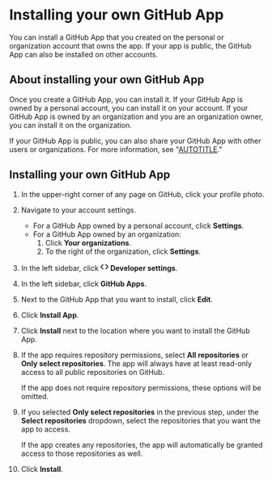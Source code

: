 # Installing your own GitHub App

You can install a GitHub App that you created on the personal or organization account that owns the app. If your app is public, the GitHub App can also be installed on other accounts.

## About installing your own GitHub App

Once you create a GitHub App, you can install it. If your GitHub App is owned by a personal account, you can install it on your account. If your GitHub App is owned by an organization and you are an organization owner, you can install it on the organization.

If your GitHub App is public, you can also share your GitHub App with other users or organizations. For more information, see "[AUTOTITLE](/apps/maintaining-github-apps/sharing-your-github-app)."

## Installing your own GitHub App

1. In the upper-right corner of any page on GitHub, click your profile photo.
1. Navigate to your account settings.
   - For a GitHub App owned by a personal account, click **Settings**.
   - For a GitHub App owned by an organization:
     1. Click **Your organizations**.
     1. To the right of the organization, click **Settings**.
1. In the left sidebar, click **<svg version="1.1" width="16" height="16" viewBox="0 0 16 16" class="octicon octicon-code" aria-hidden="true"><path d="m11.28 3.22 4.25 4.25a.75.75 0 0 1 0 1.06l-4.25 4.25a.749.749 0 0 1-1.275-.326.749.749 0 0 1 .215-.734L13.94 8l-3.72-3.72a.749.749 0 0 1 .326-1.275.749.749 0 0 1 .734.215Zm-6.56 0a.751.751 0 0 1 1.042.018.751.751 0 0 1 .018 1.042L2.06 8l3.72 3.72a.749.749 0 0 1-.326 1.275.749.749 0 0 1-.734-.215L.47 8.53a.75.75 0 0 1 0-1.06Z"></path></svg> Developer settings**.
1. In the left sidebar, click **GitHub Apps**.
1. Next to the GitHub App that you want to install, click **Edit**.
1. Click **Install App**.
1. Click **Install** next to the location where you want to install the GitHub App.
1. If the app requires repository permissions, select **All repositories** or **Only select repositories**. The app will always have at least read-only access to all public repositories on GitHub.

   If the app does not require repository permissions, these options will be omitted.
1. If you selected **Only select repositories** in the previous step, under the **Select repositories** dropdown, select the repositories that you want the app to access.

   If the app creates any repositories, the app will automatically be granted access to those repositories as well.
1. Click **Install**.
